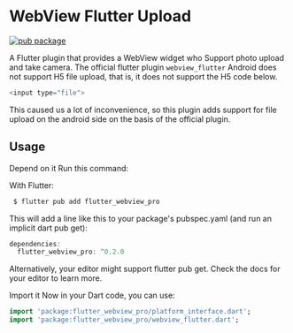 # WebView Flutter Upload

[![pub package](https://img.shields.io/badge/pub-v0.2.0-orange)](https://pub.dartlang.org/packages/flutter_webview_pro)

A Flutter plugin that provides a WebView widget   who Support photo upload and take camera.
The official flutter plugin `webview_flutter` Android does not support H5 file upload, that is, it does not support the H5 code below.

```dart
<input type="file">
```

This caused us a lot of inconvenience, so this plugin adds support for file upload on the android side on the basis of the official plugin.


## Usage
Depend on it
Run this command:

With Flutter:
```dart
 $ flutter pub add flutter_webview_pro
 ```

This will add a line like this to your package's pubspec.yaml (and run an implicit dart pub get):

```dart
dependencies:
  flutter_webview_pro: ^0.2.0
  ```

Alternatively, your editor might support flutter pub get. Check the docs for your editor to learn more.

Import it
Now in your Dart code, you can use:

```dart
import 'package:flutter_webview_pro/platform_interface.dart';
import 'package:flutter_webview_pro/webview_flutter.dart';
```

